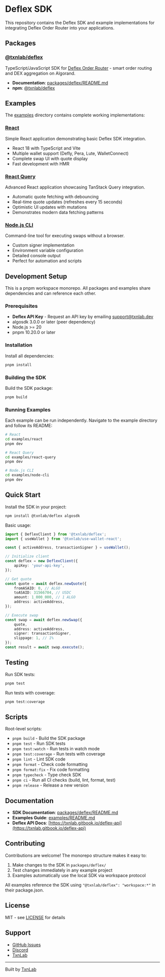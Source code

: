 # Deflex SDK

This repository contains the Deflex SDK and example implementations for integrating Deflex Order Router into your applications.

## Packages

### [@txnlab/deflex](./packages/deflex)

TypeScript/JavaScript SDK for [Deflex Order Router](https://txnlab.gitbook.io/deflex-api) - smart order routing and DEX aggregation on Algorand.

- **Documentation**: [packages/deflex/README.md](./packages/deflex/README.md)
- **npm**: [@txnlab/deflex](https://www.npmjs.com/package/@txnlab/deflex)

## Examples

The [examples](./examples) directory contains complete working implementations:

### [React](./examples/react)

Simple React application demonstrating basic Deflex SDK integration.

- React 18 with TypeScript and Vite
- Multiple wallet support (Defly, Pera, Lute, WalletConnect)
- Complete swap UI with quote display
- Fast development with HMR

### [React Query](./examples/react-query)

Advanced React application showcasing TanStack Query integration.

- Automatic quote fetching with debouncing
- Real-time quote updates (refreshes every 15 seconds)
- Optimistic UI updates with mutations
- Demonstrates modern data fetching patterns

### [Node.js CLI](./examples/node-cli)

Command-line tool for executing swaps without a browser.

- Custom signer implementation
- Environment variable configuration
- Detailed console output
- Perfect for automation and scripts

## Development Setup

This is a pnpm workspace monorepo. All packages and examples share dependencies and can reference each other.

### Prerequisites

- **Deflex API Key** - Request an API key by emailing [support@txnlab.dev](mailto:support@txnlab.dev)
- algosdk 3.0.0 or later (peer dependency)
- Node.js >= 20
- pnpm 10.20.0 or later

### Installation

Install all dependencies:

```bash
pnpm install
```

### Building the SDK

Build the SDK package:

```bash
pnpm build
```

### Running Examples

Each example can be run independently. Navigate to the example directory and follow its README:

```bash
# React
cd examples/react
pnpm dev

# React Query
cd examples/react-query
pnpm dev

# Node.js CLI
cd examples/node-cli
pnpm dev
```

## Quick Start

Install the SDK in your project:

```bash
npm install @txnlab/deflex algosdk
```

Basic usage:

```typescript
import { DeflexClient } from '@txnlab/deflex';
import { useWallet } from '@txnlab/use-wallet-react';

const { activeAddress, transactionSigner } = useWallet();

// Initialize client
const deflex = new DeflexClient({
	apiKey: 'your-api-key',
});

// Get quote
const quote = await deflex.newQuote({
	fromASAID: 0, // ALGO
	toASAID: 31566704, // USDC
	amount: 1_000_000, // 1 ALGO
	address: activeAddress,
});

// Execute swap
const swap = await deflex.newSwap({
	quote,
	address: activeAddress,
	signer: transactionSigner,
	slippage: 1, // 1%
});
const result = await swap.execute();
```

## Testing

Run SDK tests:

```bash
pnpm test
```

Run tests with coverage:

```bash
pnpm test:coverage
```

## Scripts

Root-level scripts:

- `pnpm build` - Build the SDK package
- `pnpm test` - Run SDK tests
- `pnpm test:watch` - Run tests in watch mode
- `pnpm test:coverage` - Run tests with coverage
- `pnpm lint` - Lint SDK code
- `pnpm format` - Check code formatting
- `pnpm format:fix` - Fix code formatting
- `pnpm typecheck` - Type check SDK
- `pnpm ci` - Run all CI checks (build, lint, format, test)
- `pnpm release` - Release a new version

## Documentation

- **SDK Documentation**: [packages/deflex/README.md](./packages/deflex/README.md)
- **Examples Guide**: [examples/README.md](./examples/README.md)
- **Deflex API Docs**: [https://txnlab.gitbook.io/deflex-api](https://txnlab.gitbook.io/deflex-api)

## Contributing

Contributions are welcome! The monorepo structure makes it easy to:

1. Make changes to the SDK in `packages/deflex/`
2. Test changes immediately in any example project
3. Examples automatically use the local SDK via workspace protocol

All examples reference the SDK using `"@txnlab/deflex": "workspace:*"` in their package.json.

## License

MIT - see [LICENSE](./LICENSE) for details

## Support

- [GitHub Issues](https://github.com/TxnLab/deflex-js/issues)
- [Discord](https://discord.gg/Ek3dNyzG)
- [TxnLab](https://txnlab.dev)

---

Built by [TxnLab](https://txnlab.dev)
